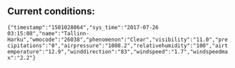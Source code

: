 ## Current conditions: 
 ``` {"timestamp":"1501028064","sys_time":"2017-07-26 03:15:08","name":"Tallinn-Harku","wmocode":"26038","phenomenon":"Clear","visibility":"11.0","precipitations":"0","airpressure":"1008.2","relativehumidity":"100","airtemperature":"12.9","winddirection":"83","windspeed":"1.7","windspeedmax":"2.2"} ```
